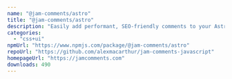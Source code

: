 ```yaml
---
name: "@jam-comments/astro"
title: "@jam-comments/astro"
description: "Easily add performant, SEO-friendly comments to your Astro blog with JamComments."
categories:
  - "css+ui"
npmUrl: "https://www.npmjs.com/package/@jam-comments/astro"
repoUrl: "https://github.com/alexmacarthur/jam-comments-javascript"
homepageUrl: "https://jamcomments.com"
downloads: 490
---
```

